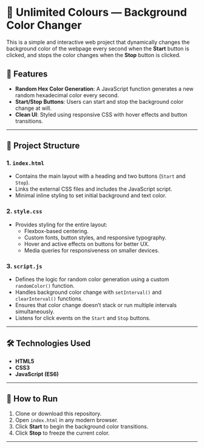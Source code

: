 # 🎨 Unlimited Colours — Background Color Changer

This is a simple and interactive web project that dynamically changes the background color of the webpage every second when the **Start** button is clicked, and stops the color changes when the **Stop** button is clicked.

## 🧠 Features

- **Random Hex Color Generation**: A JavaScript function generates a new random hexadecimal color every second.
- **Start/Stop Buttons**: Users can start and stop the background color change at will.
- **Clean UI**: Styled using responsive CSS with hover effects and button transitions.

---

## 📁 Project Structure

### 1. `index.html`
- Contains the main layout with a heading and two buttons (`Start` and `Stop`).
- Links the external CSS files and includes the JavaScript script.
- Minimal inline styling to set initial background and text color.

### 2. `style.css`
- Provides styling for the entire layout:
  - Flexbox-based centering.
  - Custom fonts, button styles, and responsive typography.
  - Hover and active effects on buttons for better UX.
  - Media queries for responsiveness on smaller devices.

### 3. `script.js`
- Defines the logic for random color generation using a custom `randomColor()` function.
- Handles background color change with `setInterval()` and `clearInterval()` functions.
- Ensures that color change doesn’t stack or run multiple intervals simultaneously.
- Listens for click events on the `Start` and `Stop` buttons.

---

## 🛠️ Technologies Used

- **HTML5**  
- **CSS3**  
- **JavaScript (ES6)**  

---

## 🚀 How to Run

1. Clone or download this repository.
2. Open `index.html` in any modern browser.
3. Click **Start** to begin the background color transitions.
4. Click **Stop** to freeze the current color.

---
